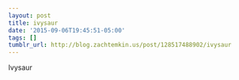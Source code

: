 ```yaml
---
layout: post
title: ivysaur
date: '2015-09-06T19:45:51-05:00'
tags: []
tumblr_url: http://blog.zachtemkin.us/post/128517488902/ivysaur
---
```

Ivysaur
